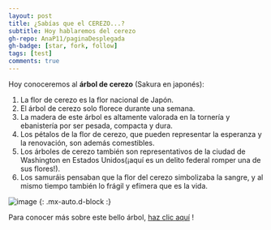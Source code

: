 ```yaml
---
layout: post
title: ¿Sabías que el CEREZO...?
subtitle: Hoy hablaremos del cerezo
gh-repo: AnaP11/paginaDesplegada
gh-badge: [star, fork, follow]
tags: [test]
comments: true
---
```

Hoy conoceremos al **árbol de cerezo** (Sakura en japonés):

1. La flor de cerezo es la flor nacional de Japón.
2. El árbol de cerezo solo florece durante una semana.
3. La madera de este árbol es altamente valorada en la tornería y ebanistería por ser pesada, compacta y dura.
4. Los pétalos de la flor de cerezo, que pueden representar la esperanza y la renovación, son además comestibles.
5. Los árboles de cerezo también son representativos de la ciudad de Washington en Estados Unidos(¡aquí es un delito federal romper una de sus flores!).
6. Los samuráis pensaban que la flor del cerezo simbolizaba la sangre, y al mismo tiempo también lo frágil y efímera que es la vida.

![image](https://user-images.githubusercontent.com/91479884/193460272-77ce77ab-fc2d-41bd-a3dc-fd48d17f0c24.png) {: .mx-auto.d-block :}

Para conocer más sobre este bello árbol, [haz clic aquí](https://es.wikipedia.org/wiki/Cerasus) !
